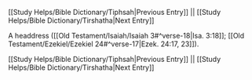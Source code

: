 [[Study Helps/Bible Dictionary/Tiphsah|Previous Entry]]  ||  [[Study Helps/Bible Dictionary/Tirshatha|Next Entry]]

 A headdress ([[Old Testament/Isaiah/Isaiah 3#^verse-18|Isa. 3:18]]; [[Old Testament/Ezekiel/Ezekiel 24#^verse-17|Ezek. 24:17, 23]]).

[[Study Helps/Bible Dictionary/Tiphsah|Previous Entry]]  ||  [[Study Helps/Bible Dictionary/Tirshatha|Next Entry]]